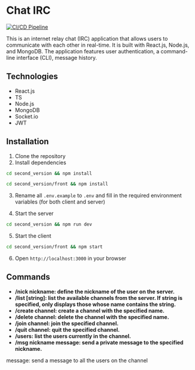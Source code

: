 # Chat IRC

[![CI/CD Pipeline](https://github.com/DoctorPok42/chat_irc/actions/workflows/cicd.yml/badge.svg)](https://github.com/DoctorPok42/chat_irc/actions/workflows/cicd.yml)

This is an internet relay chat (IRC) application that allows users to communicate with each other in real-time. It is built with React.js, Node.js, and MongoDB. The application features user authentication, a command-line interface (CLI), message history.

## Technologies

- React.js
- TS
- Node.js
- MongoDB
- Socket.io
- JWT

## Installation

1. Clone the repository
2. Install dependencies

```bash
cd second_version && npm install
```

```bash
cd second_version/front && npm install
```

3. Rename all `.env.example` to `.env` and fill in the required environment variables (for both client and server)

4. Start the server

```bash
cd second_version && npm run dev
```

5. Start the client

```bash
cd second_version/front && npm start
```

6. Open `http://localhost:3000` in your browser

## Commands

- **/nick nickname: define the nickname of the user on the server.**
- **/list [string]: list the available channels from the server. If string is specified, only displays those whose name contains the string.**
- **/create channel: create a channel with the specified name.**
- **/delete channel: delete the channel with the specified name.**
- **/join channel: join the specified channel.**
- **/quit channel: quit the specified channel.**
- **/users: list the users currently in the channel.**
- **/msg nickname message: send a private message to the specified nickname.**

message: send a message to all the users on the channel
